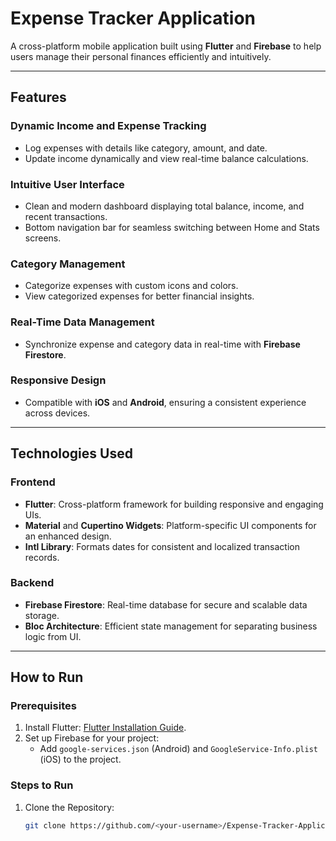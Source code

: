 # Expense Tracker Application

A cross-platform mobile application built using **Flutter** and **Firebase** to help users manage their personal finances efficiently and intuitively.

---

## Features

### Dynamic Income and Expense Tracking
- Log expenses with details like category, amount, and date.
- Update income dynamically and view real-time balance calculations.

### Intuitive User Interface
- Clean and modern dashboard displaying total balance, income, and recent transactions.
- Bottom navigation bar for seamless switching between Home and Stats screens.

### Category Management
- Categorize expenses with custom icons and colors.
- View categorized expenses for better financial insights.

### Real-Time Data Management
- Synchronize expense and category data in real-time with **Firebase Firestore**.

### Responsive Design
- Compatible with **iOS** and **Android**, ensuring a consistent experience across devices.

---

## Technologies Used

### Frontend
- **Flutter**: Cross-platform framework for building responsive and engaging UIs.
- **Material** and **Cupertino Widgets**: Platform-specific UI components for an enhanced design.
- **Intl Library**: Formats dates for consistent and localized transaction records.

### Backend
- **Firebase Firestore**: Real-time database for secure and scalable data storage.
- **Bloc Architecture**: Efficient state management for separating business logic from UI.

---

## How to Run

### Prerequisites
1. Install Flutter: [Flutter Installation Guide](https://flutter.dev/docs/get-started/install).
2. Set up Firebase for your project:
   - Add `google-services.json` (Android) and `GoogleService-Info.plist` (iOS) to the project.

### Steps to Run
1. Clone the Repository:
   ```bash
   git clone https://github.com/<your-username>/Expense-Tracker-Application.git
   ```
